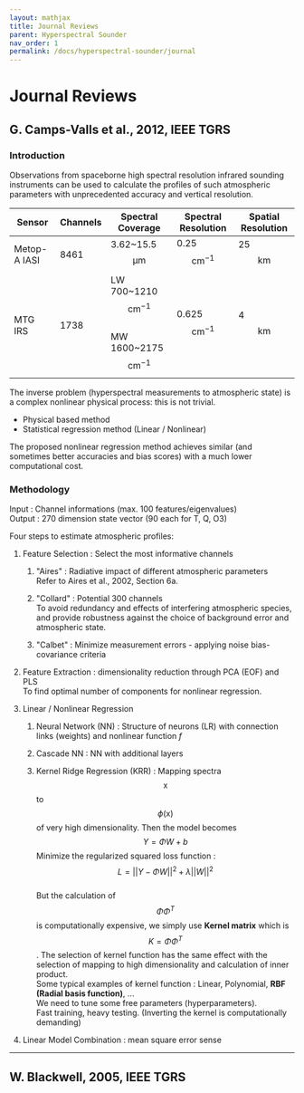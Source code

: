 ```yaml
---
layout: mathjax
title: Journal Reviews
parent: Hyperspectral Sounder
nav_order: 1
permalink: /docs/hyperspectral-sounder/journal
---
```


# Journal Reviews

## G. Camps-Valls et al., 2012, IEEE TGRS

### Introduction

Observations from spaceborne high spectral resolution infrared
sounding instruments can be used to calculate the profiles of
such atmospheric parameters with unprecedented accuracy and
vertical resolution.

|Sensor|Channels|Spectral Coverage|Spectral Resolution|Spatial Resolution|
|---|---|---|---|---|
|Metop-A IASI|8461|3.62~15.5 $$\mathrm{\mu m}$$|0.25 $$\mathrm{cm^{-1}}$$|25 $$\mathrm{km}$$|
|MTG IRS|1738|LW 700~1210 $$\mathrm{cm^{-1}}$$<br>MW 1600~2175 $$\mathrm{cm^{-1}}$$|0.625 $$\mathrm{cm^{-1}}$$|4 $$\mathrm{km}$$|

The inverse problem (hyperspectral measurements to atmospheric state) is a complex nonlinear physical process: this is not trivial.

 - Physical based method
 - Statistical regression method (Linear / Nonlinear)

The proposed nonlinear regression method achieves
similar (and sometimes better accuracies and bias scores) with
a much lower computational cost.

### Methodology

Input : Channel informations (max. 100 features/eigenvalues)  
Output : 270 dimension state vector (90 each for T, Q, O3)

Four steps to estimate atmospheric profiles:

1. Feature Selection : Select the most informative channels

    1. "Aires" : Radiative impact of different atmospheric parameters  
        Refer to Aires et al., 2002, Section 6a.

    2. "Collard" : Potential 300 channels  
        To avoid redundancy and effects of interfering atmospheric species, and provide robustness against the choice of background error and atmospheric state.

    3. "Calbet" : Minimize measurement errors - applying noise bias-covariance criteria

2. Feature Extraction : dimensionality reduction through PCA (EOF) and PLS  
    To find optimal number of components for nonlinear regression.

3. Linear / Nonlinear Regression

    1. Neural Network (NN) : Structure of neurons (LR) with connection links (weights) and nonlinear function *f*  

    2. Cascade NN : NN with additional layers

    3. Kernel Ridge Regression (KRR) : Mapping spectra $$\mathrm{x}$$ to $$\phi ({\mathrm{x}})$$ of very high dimensionality. Then the model becomes  
        $$Y=\Phi W+b$$
        Minimize the regularized squared loss function :  
        $$L = ||Y-\Phi W||^2 + \lambda ||W||^2$$  
        But the calculation of $$\Phi\Phi^T$$ is computationally expensive, we simply use **Kernel matrix** which is $$K = \Phi\Phi^T$$. The selection of kernel function has the same effect with the selection of mapping to high dimensionality and calculation of inner product.  
        Some typical examples of kernel function : Linear, Polynomial, **RBF (Radial basis function)**, ...  
        We need to tune some free parameters (hyperparameters).  
        Fast training, heavy testing. (Inverting the kernel is computationally demanding)

4. Linear Model Combination : mean square error sense




---

## W. Blackwell, 2005, IEEE TGRS

